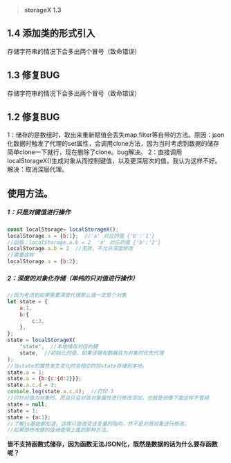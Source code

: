 > **storageX 1.3**

## 1.4 添加类的形式引入
存储字符串的情况下会多出两个冒号（致命错误）

## 1.3 修复BUG
存储字符串的情况下会多出两个冒号（致命错误）

## 1.2 修复BUG
1：储存的是数组时，取出来重新赋值会丢失map,filter等自带的方法。原因：json化数据时触发了代理的set属性，会调用clone方法，因为当时考虑到数据的储存简单clone一下就行，现在删除了clone。bug解决。
2：直接调用localStorageX()生成对象从而控制键值，以及更深层次的值，我认为这样不好。解决：取消深层代理。

## 使用方法。
##### 1：只是对键值进行操作
```javascript
const localStorage= localStorageX();
localStorage.a = {b:1};  //'a' 对应的值 {'b':'1'}
//旧版：localStorage.a.b = 2  'a' 对应的值 {'b':'2'}
localStorage.a.b = 2  //无效，不允许深度修改
//需要这样
localStorage.a = {b:2};
```
##### 2：深度的对象化存储（单纯的只对值进行操作）
```javascript
//因为考虑到如果需要深度代理那么值一定是个对象
let state = {
	a:1,
	b:{
		c:3,
	},
};
state = localStorageX(
	"state",  //本地储存对应的键
	state,  //初始化的值，如果该键有数据且为对象时优先代理
);
//当state的属性发生变化时会相应的将state存储到本地。
state.a = 1;
state.a = {b:{c:{d:2}}};
state.a.c.d = 3;
console.log(state.a.c.d);  //打印 3
//只针对值为对象时，而且只会对该对象属性进行修改添加，也就是说像下面这样不管用
state = null;
state = 1;
state = {a:1};
//了解js基础都知道，这样只是改变该变量的指向，并不是对原对象进行修改。
//如果想修改键的值请使用上面的那种方法。
```

**皆不支持函数式储存，因为函数无法JSON化，既然是数据的话为什么要存函数呢？**

